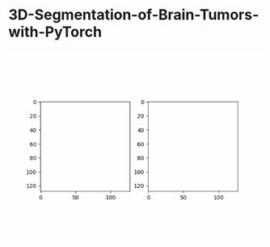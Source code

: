 # 3D-Segmentation-of-Brain-Tumors-with-PyTorch

<img src="/images/application_1.gif" width="%10" height="%10"/>






